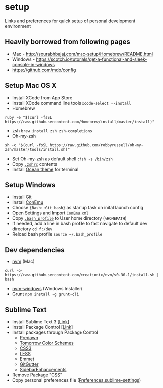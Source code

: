 # setup
Links and preferences for quick setup of personal development environment

## Heavily borrowed from following pages
- Mac - http://sourabhbajaj.com/mac-setup/Homebrew/README.html
- Windows - https://scotch.io/tutorials/get-a-functional-and-sleek-console-in-windows
- https://github.com/mdo/config

## Setup Mac OS X
- Install XCode from App Store
- Install XCode command line tools `xcode-select --install`
- Homebrew
```
ruby -e "$(curl -fsSL https://raw.githubusercontent.com/Homebrew/install/master/install)"
```
- zsh  `brew install zsh zsh-completions`
- Oh-my-zsh
```
sh -c "$(curl -fsSL https://raw.github.com/robbyrussell/oh-my-zsh/master/tools/install.sh)"
```
- Set Oh-my-zsh as default shell `chsh -s /bin/zsh`
- Copy [`.zshrc`](.zshrc) contents
- Install [Ocean theme](https://github.com/mdo/ocean-terminal) for terminal


## Setup Windows
- Install [Git](https://git-scm.com/download/win)
- Install [ConEmu](https://conemu.github.io/)
- Choose `{Bash::Git bash}` as startup task on inital launch config
- Open Settings and Import [`ConEmu.xml`](ConEmu.xml)
- Copy [`.bash_profile`](.bash_profile) to User home directory (`%HOMEPATH`)
- If needed, add a line in bash profile to fast navigate to default dev directory `cd f:/dev`
- Reload bash profile `source ~/.bash_profile`


## Dev dependencies
- [nvm](https://github.com/creationix/nvm) (Mac)
```
curl -o- https://raw.githubusercontent.com/creationix/nvm/v0.30.1/install.sh | bash
```
- [nvm-windows](https://github.com/coreybutler/nvm-windows) (Windows Installer)
- Grunt `npm install -g grunt-cli`


## Sublime Text
- Install Sublime Text 3 [[Link](http://www.sublimetext.com/3)]
- Install Package Control [[Link](https://packagecontrol.io/installation)]
- Install packages through Package Control
  - [Predawn](https://github.com/jamiewilson/predawn)
  - [Tomorrow Color Schemes](https://github.com/theymaybecoders/sublime-tomorrow-theme/)
  - [CSS3](https://github.com/y0ssar1an/CSS3)
  - [LESS](https://github.com/danro/LESS-sublime/)
  - [Emmet](https://github.com/sergeche/emmet-sublime/)
  - [GitGutter](https://github.com/jisaacks/GitGutter)
  - [SidebarEnhancements](https://github.com/titoBouzout/SideBarEnhancements)
- Remove Package "CSS"
- Copy personal preferences file ([Preferences.sublime-settings](/Preferences.sublime-settings))
